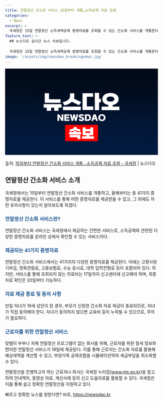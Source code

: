 ```yaml
---
title: 연말정산 간소화 서비스 15일부터 개통…소득공제 자료 조회
categories:
  - News
excerpt: >
  국세청은 15일 연말정산 소득세액공제 증명자료를 조회할 수 있는 간소화 서비스를 개통한다고 밝혔다. 간소화 …
feature_text: >
  ## 뉴스다오 실시간 뉴스 속보입니다.

  국세청은 15일 연말정산 소득세액공제 증명자료를 조회할 수 있는 간소화 서비스를 개통한다고 밝혔다. 간소화 …
image: '/assets/img/newsdao_breakingnews.jpg'
---
```


![뉴스다오 속보](/assets/img/newsdao_breakingnews.jpg)

<p>출처: <a href="https://newsdao.kr/2989" rel="dofollow">15일부터 연말정산 간소화 서비스 개통…소득공제 자료 조회 - 국세청</a> | 뉴스다오</p>

<h2 data-ke-size="size26">연말정산 간소화 서비스 소개</h2>
국세청에서는 15일부터 연말정산 간소화 서비스를 개통하고, 올해부터는 총 41가지 증명자료를 제공한다. 이 서비스를 통해 어떤 증명자료를 제공받을 수 있고, 그 외에도 어떤 유의사항이 있는지 알아보도록 하겠다.

<h3><b><span style="color: #1a5490;">연말정산 간소화 서비스란?</span></b></h3>
연말정산 간소화 서비스는 국세청에서 제공하는 간편한 서비스로, 소득공제와 관련된 다양한 증명자료를 온라인 상에서 확인할 수 있는 서비스이다.

<h3><b><span style="color: #1a5490;">제공되는 41가지 증명자료</span></b></h3>
연말정산 간소화 서비스에서는 41가지의 다양한 증명자료를 제공한다. 이에는 고향사랑기부금, 영화관람료, 고용보험료, 수능 응시료, 대학 입학전형료 등이 포함되어 있다. 하지만, 서비스를 통해 조회되지 않는 의료비는 17일까지 신고센터에 신고해야 하며, 최종 자료 확인은 20일부터 가능하다.

<h3><b><span style="color: #1a5490;">자료 제공 종료 및 동의 사항</span></b></h3>
만일 자녀가 19세 성인이 된 경우, 부모가 신청한 간소화 자료 제공이 종료되므로, 자녀가 직접 동의해야 한다. 자녀가 동의하지 않으면 교육비 등이 누락될 수 있으므로, 주의가 필요하다.

<h3><b><span style="color: #1a5490;">근로자를 위한 연말정산 서비스</span></b></h3>
맞벌이 부부나 자체 연말정산 프로그램이 없는 회사를 위해, 근로자를 위한 절세 정보와 편리한 연말정산 서비스가 18일에 제공된다. 이를 통해 근로자는 간소화 자료를 활용해 예상세액을 계산할 수 있고, 부양가족 공제조합을 시뮬레이션하여 세금부담을 최소화할 수 있다.

연말정산을 진행하고자 하는 근로자나 회사는 국세청 누리집(www.nts.go.kr)을 참고하여 안내책자, 동영상 자료, 계산사례 등의 신고 도움자료를 활용할 수 있다. 국세청은 이를 통해 쉽고 정확한 연말정산을 지원하고 있다. 

빠르고 정확한 뉴스를 원한다면? 바로, <a href="https://newsdao.kr" rel="dofollow">https://newsdao.kr</a>


    
